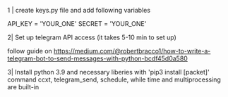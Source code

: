 1 | create keys.py file and add following variables

API_KEY = 'YOUR_ONE'
SECRET = 'YOUR_ONE'


2|
Set up telegram API access (it takes 5-10 min to set up)

follow guide on https://medium.com/@robertbracco1/how-to-write-a-telegram-bot-to-send-messages-with-python-bcdf45d0a580


3|
Install python 3.9 and necessary liberies with 'pip3 install [packet]' command
ccxt, telegram_send, schedule, while time and multiprocessing are built-in
